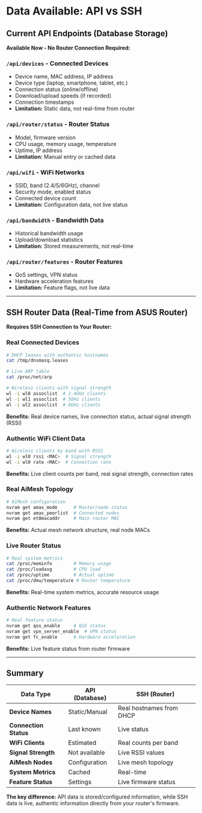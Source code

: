 # Data Available: API vs SSH

## Current API Endpoints (Database Storage)
**Available Now - No Router Connection Required:**

### `/api/devices` - Connected Devices
- Device name, MAC address, IP address
- Device type (laptop, smartphone, tablet, etc.)
- Connection status (online/offline)
- Download/upload speeds (if recorded)
- Connection timestamps
- **Limitation:** Static data, not real-time from router

### `/api/router/status` - Router Status
- Model, firmware version
- CPU usage, memory usage, temperature
- Uptime, IP address
- **Limitation:** Manual entry or cached data

### `/api/wifi` - WiFi Networks
- SSID, band (2.4/5/6GHz), channel
- Security mode, enabled status
- Connected device count
- **Limitation:** Configuration data, not live status

### `/api/bandwidth` - Bandwidth Data
- Historical bandwidth usage
- Upload/download statistics
- **Limitation:** Stored measurements, not real-time

### `/api/router/features` - Router Features
- QoS settings, VPN status
- Hardware acceleration features
- **Limitation:** Feature flags, not live data

---

## SSH Router Data (Real-Time from ASUS Router)
**Requires SSH Connection to Your Router:**

### Real Connected Devices
```bash
# DHCP leases with authentic hostnames
cat /tmp/dnsmasq.leases

# Live ARP table
cat /proc/net/arp

# Wireless clients with signal strength
wl -i wl0 assoclist  # 2.4GHz clients
wl -i wl1 assoclist  # 5GHz clients
wl -i wl2 assoclist  # 6GHz clients
```
**Benefits:** Real device names, live connection status, actual signal strength (RSSI)

### Authentic WiFi Client Data
```bash
# Wireless clients by band with RSSI
wl -i wl0 rssi <MAC>  # Signal strength
wl -i wl0 rate <MAC>  # Connection rate
```
**Benefits:** Live client counts per band, real signal strength, connection rates

### Real AiMesh Topology
```bash
# AiMesh configuration
nvram get amas_mode      # Master/node status
nvram get amas_peerlist  # Connected nodes
nvram get et0macaddr     # Main router MAC
```
**Benefits:** Actual mesh network structure, real node MACs

### Live Router Status
```bash
# Real system metrics
cat /proc/meminfo        # Memory usage
cat /proc/loadavg        # CPU load
cat /proc/uptime         # Actual uptime
cat /proc/dmu/temperature # Router temperature
```
**Benefits:** Real-time system metrics, accurate resource usage

### Authentic Network Features
```bash
# Real feature status
nvram get qos_enable     # QoS status
nvram get vpn_server_enable  # VPN status
nvram get fc_enable      # Hardware acceleration
```
**Benefits:** Live feature status from router firmware

---

## Summary

| Data Type | API (Database) | SSH (Router) |
|-----------|----------------|--------------|
| **Device Names** | Static/Manual | Real hostnames from DHCP |
| **Connection Status** | Last known | Live status |
| **WiFi Clients** | Estimated | Real counts per band |
| **Signal Strength** | Not available | Live RSSI values |
| **AiMesh Nodes** | Configuration | Live mesh topology |
| **System Metrics** | Cached | Real-time |
| **Feature Status** | Settings | Live firmware status |

**The key difference:** API data is stored/configured information, while SSH data is live, authentic information directly from your router's firmware.